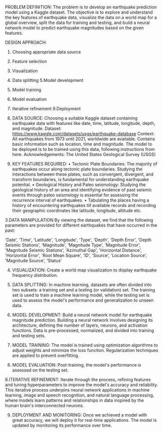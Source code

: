 PROBLEM DEFINITION: 
The problem is to develop an earthquake prediction model using a Kaggle dataset. The objective is to explore and understand the key features of earthquake data, visualize the data on a world map for a global overview, split the data for training and testing, and build a neural network model to predict earthquake magnitudes based on the given features.

DESIGN APPROACH:
1. Choosing appropriate data source   
2. Feature selection                              
3. Visualization
4. Data splitting
5.Model development
6. Model training 
7. Model evaluation
8. Iterative refinement
9.Deployment

1. DATA SOURCE: 
Choosing a suitable Kaggle dataset containing earthquake data with features like date, time, latitude, longitude, depth, and magnitude.
Dataset: 
https://www.kaggle.com/datasets/usgs/earthquake-database
Context:
All earthquakes from 1973 until 2021, worldwide are available. Contains basic information such as location, time and magnitude. The model to be deployed is to be trained using this data, following instructions from here.
Acknowledgements: The United States Geological Survey (USGS)

2. KEY FEATURES REQUIRED:
•	Tectonic Plate Boundaries: The majority of earthquakes occur along tectonic plate boundaries. Studying the interactions between these plates, such as convergent, divergent, and transform boundaries, is fundamental for understanding earthquake potential.
•	Geological History and Paleo seismology: Studying the geological history of an area and identifying evidence of past seismic events through paleo seismology is essential for assessing the recurrence interval of earthquakes.
•	Tabulating the places having a history of encountering earthquakes till available records and recording their geographic coordinates like latitude, longitude, altitude etc.

3.DATA MANIPULATION
	By viewing the dataset, we find that the following parameters are provided for different earthquakes that have occurred in the past:

'Date', 'Time', 'Latitude', 'Longitude', 'Type', 'Depth', 'Depth Error', 'Depth Seismic Stations', 'Magnitude', 'Magnitude Type', 'Magnitude Error', 'Magnitude Seismic Stations', 'Azimuthal Gap', 'Horizontal Distance', 'Horizontal Error', 'Root Mean Square', 'ID', 'Source', 'Location Source', 'Magnitude Source', 'Status'

 4. VISUALIZATION:
 Create a world map visualization to display earthquake frequency distribution.
5. DATA SPLITTING: 
In machine learning, datasets are often divided into two subsets: a training set and a testing (or validation) set. The training set is used to train a machine learning model, while the testing set is used to assess the model's performance and generalization to unseen data.

6. MODEL DEVELOPMENT: 
Build a neural network model for earthquake magnitude prediction. Building a neural network involves designing its architecture, defining the number of layers, neurons, and activation functions. Data is pre-processed, normalized, and divided into training and testing sets. 

7. MODEL TRAINING:
	The model is trained using optimization algorithms to adjust weights and minimize the loss function. Regularization techniques are applied to prevent overfitting.

8. MODEL EVALUATION: 
Post-training, the model's performance is assessed on the testing set. 

8.ITERATIVE REFINEMENT:
Iterate through the process, refining features and tuning hyperparameters to improve the model's accuracy and reliability. This iterative process underpins neural network applications in machine learning, image and speech recognition, and natural language processing, where models learn patterns and relationships in data inspired by the human brain's interconnected neurons.

9. DEPLOYMENT AND MONITORING:
	Once we achieved a model with great accuracy, we will deploy it for real-time applications. The model is updated by monitoring its performance over time.
